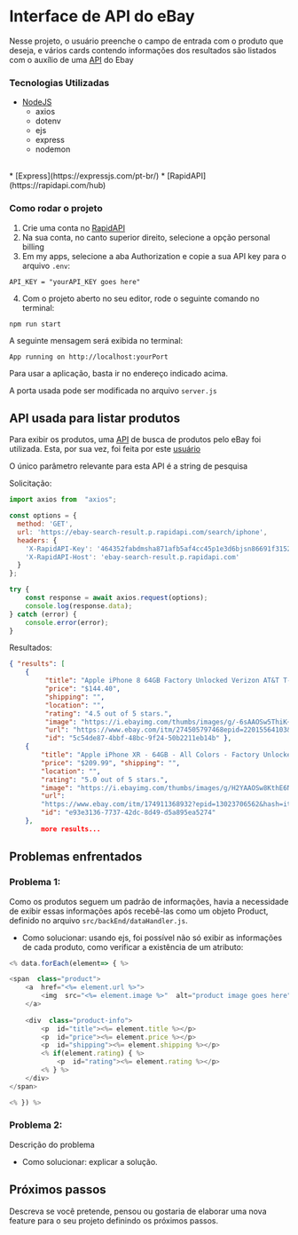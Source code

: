 
# Interface de API do eBay

Nesse projeto, o usuário preenche o campo de entrada com o produto que deseja, e vários cards contendo informações dos resultados são listados com o auxílio de uma [API](https://rapidapi.com/ruamazi/api/ebay-search-result) do Ebay

### Tecnologias Utilizadas

* [NodeJS](https://nodejs.org/en)
	- axios
	- dotenv
	- ejs
	- express
	- nodemon
</br>
* [Express](https://expressjs.com/pt-br/)
* [RapidAPI](https://rapidapi.com/hub)

### Como rodar o projeto

1. Crie uma conta no [RapidAPI](rapidapi.com/)
2. Na sua conta, no canto superior direito, selecione a opção personal billing
3. Em my apps, selecione a aba Authorization e copie a sua API key para o arquivo ```.env```:
```dosini
API_KEY = "yourAPI_KEY goes here"
```
4. Com o projeto aberto no seu editor, rode o seguinte comando no terminal:
 ```
npm run start
```
  A seguinte mensagem será exibida no terminal:
  ```
App running on http://localhost:yourPort
```
Para usar a aplicação, basta ir no endereço indicado acima.

A porta usada pode ser modificada no arquivo ```server.js```


## API usada para listar produtos

Para exibir os produtos, uma [API](https://rapidapi.com/ruamazi/api/ebay-search-result) de busca de produtos pelo eBay foi utilizada. Esta, por sua vez, foi feita por este [usuário](https://rapidapi.com/user/ruamazi)

O único parâmetro relevante para esta API é a string de pesquisa

Solicitação:
```javascript
import axios from  "axios";

const options = {
  method: 'GET',
  url: 'https://ebay-search-result.p.rapidapi.com/search/iphone',
  headers: {
    'X-RapidAPI-Key': '464352fabdmsha871afb5af4cc45p1e3d6bjsn86691f3152e0',
    'X-RapidAPI-Host': 'ebay-search-result.p.rapidapi.com'
  }
};

try {
	const response = await axios.request(options);
	console.log(response.data);
} catch (error) {
	console.error(error);
}
```
Resultados:
```json 
{ "results": [ 
	{ 
		 "title": "Apple iPhone 8 64GB Factory Unlocked Verizon AT&T T-Mobile Sprint Good", 
		 "price": "$144.40",
		 "shipping": "", 
		 "location": "", 
		 "rating": "4.5 out of 5 stars.",
		 "image": "https://i.ebayimg.com/thumbs/images/g/-6sAAOSw5ThiK~Z2/s-l300.jpg",
	     "url": "https://www.ebay.com/itm/274505797468epid=22015564103&hash=item3fe9d20f5c:g:-6sAAOSw5ThiK~Z2&amdata=enc%3AAQAIAAAAsHEQyGVfIalTIraqoBOA%2FA%2B%2FyjqaenKqM3FV4f1KyyDhpOVKGyK5oJYrayTnLszoNiaJA7hgKR0mDznXSIOSB16gmqaCc%2BHOfUP9My5vEnpMV%2BHNZzuQXwyftsH5FofowIydq5ZTz4ZoS43FKOfZUC5MbmyKnNhQdXDOrGsnV3VjIJYVQcqyd20b1fVmR580AWiCjeBuCLZba1WuAFWO%2FLVcZjN1DyPLkkG2C1NY2JGy%7Ctkp%3ABlBMUILlweT-Yg", 
	     "id": "5c54de87-4bbf-48bc-9f24-50b2211eb14b" }, 
	{ 
		"title": "Apple iPhone XR - 64GB - All Colors - Factory Unlocked - Good Condition", 						
		"price": "$209.99", "shipping": "", 
		"location": "", 
		"rating": "5.0 out of 5 stars.", 
		"image": "https://i.ebayimg.com/thumbs/images/g/H2YAAOSw8KthE6N8/s-l300.jpg", 
		"url": 
		"https://www.ebay.com/itm/174911368932?epid=13023706562&hash=item28b987aee4:g:H2YAAOSw8KthE6N8&amdata=enc%3AAQAIAAAAwC%2BPxGL4vtuLVwgf11E1ujPsBxbTv0aK4jZDQl6sbroVBPTKos6yXeLh16uB%2BTHXwmdUuGgID42n11%2BIxqDCQ280t5ZkBI%2FlpaA0cyspHTVDdSQJxbtei8uYXbX3quZpbmKVT0QvRPcCNzf%2Fq1la6nnB5IJ%2BbjegItPk%2BMdQy%2BV0LJsh%2F5kNyqYxIEoWsG0cP8V95Zdnb8BNau30rBAdQBX6uHSmFzjcBHTyDHKyeITIpBxpMHl6d7X5zedRfMe1wg%3D%3D%7Ctkp%3ABlBMUILlweT-Yg", 
		"id": "e93e3136-7737-42dc-8d49-d5a895ea5274" 
	}, 
		more results...
```

## Problemas enfrentados

### Problema 1:
Como os produtos seguem um padrão de informações, havia a necessidade de exibir essas informações após recebê-las como um objeto Product, definido no arquivo ```src/backEnd/dataHandler.js```.
* Como solucionar: usando ejs, foi possível não só exibir as informações de cada produto, como verificar a existência de um atributo:
```javascript
<% data.forEach(element=> { %>

<span  class="product">
	<a  href="<%= element.url %>">
		<img  src="<%= element.image %>"  alt="product image goes here" />
	</a>
	
	<div  class="product-info">
		<p  id="title"><%= element.title %></p>
		<p  id="price"><%= element.price %></p>
		<p  id="shipping"><%= element.shipping %></p>
		<% if(element.rating) { %>
			<p  id="rating"><%= element.rating %></p>
		<% } %>
	</div>
</span>

<% }) %>
```

### Problema 2:
Descrição do problema
* Como solucionar: explicar a solução.

## Próximos passos

Descreva se você pretende, pensou ou gostaria de elaborar uma nova feature para o seu projeto definindo os próximos passos.
